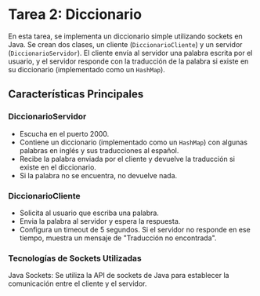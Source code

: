 # Tarea 2: Diccionario

En esta tarea, se implementa un diccionario simple utilizando sockets en Java. Se crean dos clases, un
cliente (`DiccionarioCliente`) y un servidor (`DiccionarioServidor`). El cliente envía al servidor una palabra escrita
por el usuario, y el servidor responde con la traducción de la palabra si existe en su diccionario (implementado como
un `HashMap`).

## Características Principales

### DiccionarioServidor

- Escucha en el puerto 2000.
- Contiene un diccionario (implementado como un `HashMap`) con algunas palabras en inglés y sus traducciones al español.
- Recibe la palabra enviada por el cliente y devuelve la traducción si existe en el diccionario.
- Si la palabra no se encuentra, no devuelve nada.

### DiccionarioCliente

- Solicita al usuario que escriba una palabra.
- Envia la palabra al servidor y espera la respuesta.
- Configura un timeout de 5 segundos. Si el servidor no responde en ese tiempo, muestra un mensaje de "Traducción no
  encontrada".

### Tecnologías de Sockets Utilizadas

Java Sockets: Se utiliza la API de sockets de Java para establecer la comunicación entre el cliente y el servidor.